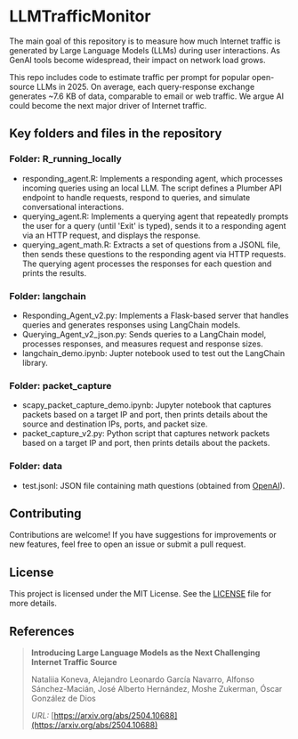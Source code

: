 # LLMTrafficMonitor 
The main goal of this repository is to measure how much Internet traffic is generated by Large Language Models (LLMs) during user interactions. As GenAI tools become widespread, their impact on network load grows.

This repo includes code to estimate traffic per prompt for popular open-source LLMs in 2025. On average, each query-response exchange generates ~7.6 KB of data, comparable to email or web traffic. We argue AI could become the next major driver of Internet traffic.

## Key folders and files in the repository
### Folder: R_running_locally
- responding_agent.R: Implements a responding agent, which processes incoming queries using an local LLM. The script defines a Plumber API endpoint to handle requests, respond to queries, and simulate conversational interactions.
- querying_agent.R: Implements a querying agent that repeatedly prompts the user for a query (until 'Exit' is typed), sends it to a responding agent via an HTTP request, and displays the response.
- querying_agent_math.R: Extracts a set of questions from a JSONL file, then sends these questions to the responding agent via HTTP requests. The querying agent processes the responses for each question and prints the results. 

### Folder: langchain
- Responding_Agent_v2.py: Implements a Flask-based server that handles queries and generates responses using LangChain models.
- Querying_Agent_v2_json.py: Sends queries to a LangChain model, processes responses, and measures request and response sizes.
- langchain_demo.ipynb: Jupter notebook used to test out the LangChain library.

### Folder: packet_capture
- scapy_packet_capture_demo.ipynb: Jupyter notebook that captures packets based on a target IP and port, then prints details about the source and destination IPs, ports, and packet size.
- packet_capture_v2.py: Python script that captures network packets based on a target IP and port, then prints details about the packets.

### Folder: data
- test.jsonl: JSON file containing math questions (obtained from [OpenAI](https://github.com/openai/grade-school-math/tree/master)).

## Contributing
Contributions are welcome! If you have suggestions for improvements or new features, feel free to open an issue or submit a pull request.

## License
This project is licensed under the MIT License. See the [LICENSE](https://github.com/alexgaarciia/LLMTrafficMonitor/blob/main/LICENSE) file for more details.

## References
> **Introducing Large Language Models as the Next Challenging Internet Traffic Source**
> 
> Nataliia Koneva, Alejandro Leonardo García Navarro, Alfonso Sánchez-Macián, José Alberto Hernández, Moshe Zukerman, Óscar González de Dios
> 
> *URL:* [https://arxiv.org/abs/2504.10688](https://arxiv.org/abs/2504.10688)
